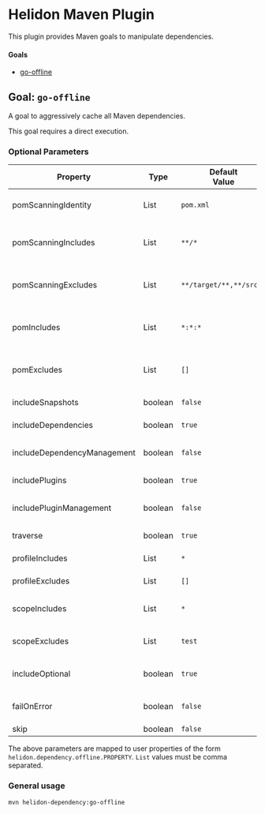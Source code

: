 # Helidon Maven Plugin

This plugin provides Maven goals to manipulate dependencies.

#### Goals

* [go-offline](#goal-go-offline)

## Goal: `go-offline`

A goal to aggressively cache all Maven dependencies.

This goal requires a direct execution.

### Optional Parameters

| Property                    | Type    | Default<br/>Value       | Description                                                                                             |
|-----------------------------|---------|-------------------------|---------------------------------------------------------------------------------------------------------|
| pomScanningIdentity         | List    | `pom.xml`               | List of relative paths that must exist for a directory to be resolved as a Maven module                 |
| pomScanningIncludes         | List    | `**/*`                  | List of glob expressions used as an include filter for directories that may contain pom.xml files       |
| pomScanningExcludes         | List    | `**/target/**,**/src**` | List of glob expressions used as an exclude filter for directories that may contain pom.xml files       |
| pomIncludes                 | List    | `*:*:*`                 | List of include filters (`groupId:artifactId:packaging` with wildcard support) of scanned pom.xml files |
| pomExcludes                 | List    | `[]`                    | List of exclude filters (`groupId:artifactId:packaging` with wildcard support) of scanned pom.xml files |
| includeSnapshots            | boolean | `false`                 | Specifies if `-SNAPSHOT` artifacts should be processed                                                  |
| includeDependencies         | boolean | `true`                  | Specifies if dependencies should be processed                                                           |
| includeDependencyManagement | boolean | `false`                 | Specifies if dependency management should be processed                                                  |
| includePlugins              | boolean | `true`                  | Specifies if plugins should be processed                                                                |
| includePluginManagement     | boolean | `false`                 | Specifies if plugin management should be processed                                                      |
| traverse                    | boolean | `true`                  | Specifies if the resolution should traverse                                                             |
| profileIncludes             | List    | `*`                     | Profile include patterns (with wildcard support)                                                        |
| profileExcludes             | List    | `[]`                    | Profile exclude patterns (with wildcard support)                                                        |
| scopeIncludes               | List    | `*`                     | Transitive scope exclude patterns (with wildcard support)                                               |
| scopeExcludes               | List    | `test`                  | Transitive scope exclude patterns (with wildcard support)                                               |
| includeOptional             | boolean | `true`                  | Specifies if optional transitive dependencies should be processed                                       |
| failOnError                 | boolean | `false`                 | Specifies if the build will fail if there are errors during execution or not                            |
| skip                        | boolean | `false`                 | Skip this goal execution                                                                                |

The above parameters are mapped to user properties of the form `helidon.dependency.offline.PROPERTY`.
 `List` values must be comma separated.

### General usage

```shell
mvn helidon-dependency:go-offline
```
